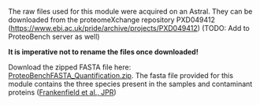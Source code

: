 The raw files used for this module were acquired on an Astral. They can be downloaded from the 
proteomeXchange repository PXD049412 (https://www.ebi.ac.uk/pride/archive/projects/PXD049412) (TODO: Add to ProteoBench server as well)

**It is imperative not to rename the files once downloaded!**

Download the zipped FASTA file here: <a href="/datasets/fasta/ProteoBenchFASTA_DDAQuantification.zip" download>ProteoBenchFASTA_Quantification.zip</a>.
The fasta file provided for this module contains the three species
present in the samples and contaminant proteins
([Frankenfield et al., JPR](https://pubs.acs.org/doi/10.1021/acs.jproteome.2c00145))
